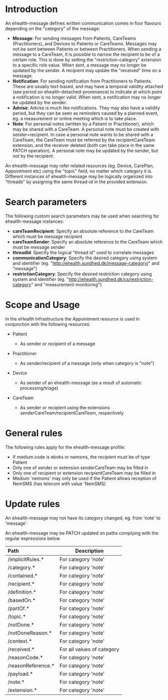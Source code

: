 # Introduction

An ehealth-message defines written communication 
comes in four flavours depending on the "category" of the message:

- __Message__: For sending messages from Patients, CareTeams (Practitioners), and Devices to Patients or CareTeams. 
  Messages may not be sent between Patients or between Practitioners. When sending a message to a CareTeam, it is 
  possible to narrow the recipient to be of a certain role. This is done by setting the "restriction-category" 
  extension to a specific role value.
  When sent, a message may no longer be updated by the sender. 
  A recipient may update the "received" time on a message.
- __Notification__: For sending notification from Practitioners to Patients. These are usually text-based, and may
  have a temporal validity attached (see period on ehealth-detached-provenance) to indicate at which point a 
  notification is no longer valid. When sent, a notification may no longer be updated by the sender.
- __Advise__: Advise is much like notifications. They may also have a validity period, but they can be seen as 
  reminders caused by a planned event, eg. a measurement or online meeting which is to take place.
- __Note__: For personal notes (written by a Patient or Practitioner), which may be shared with a CareTeam. A personal
  note must be created with sender=recipient. In case a personal note wants to be shared with a CareTeam, the CareTeam
  must be referred by the recipientCareTeam extension, and the receiver deleted (both can take place in the same
  PATCH operation). A personal note may be updated by the sender, but not by the recipient.

An ehealth-message may refer related resources (eg. Device, CarePlan, Appointment etc) using the "topic" field, no 
matter which category it is. Different instances of ehealth-message may be logically organized into "threads" by
assigning the same thread-id in the provided extension.

# Search parameters

The following custom search parameters may be used when searching for ehealth-message instances:

- __careTeamRecipient__: Specify an absolute reference to the CareTeam which must be message recipient
- __careTeamSender__: Specify an absolute reference to the CareTeam which must be message sender
- __threadId__: Specify the logical "thread id" used to correlate messages
- __communicationCategory__: Specify the desired category using system and identifier (eg. "http://ehealth.sundhed.dk/message-category/" and "message")
- __restrictionCategory__: Specify the desired restriction category using system and identifier (eg. "http://ehealth.sundhed.dk/cs/restriction-category" and "measurement-monitoring")

# Scope and Usage
In the eHealth Infrastructure the Appointment resource is used in conjunction with the following resources:

- Patient
  - As sender or recipient of a message

- Practitioner
  - As sender/recipient of a message (only when category is "note")

- Device
  - As sender of an ehealth-message (as a result of automatic processing/triage)
  
- CareTeam
  - As sender or recipient using the extensions senderCareTeam/recipientCareTeam, respectively
  
# General rules

The following rules apply for the ehealth-message profile:

* If medium.code is eboks or nemsms, the recipient must be of type Patient
* Only one of sender or extension senderCareTeam may be filled in
* Only one of recipient or extension recipientCareTeam may be filled in
* Medium 'nemsms' may only be used if the Patient allows reception of NemSMS (has telecom with value 'NemSMS)

# Update rules

An ehealth-message may not have its category changed, eg. from 'note' to 'message'.

An ehealth-message may be PATCH updated on paths complying with the regular expressions below.

__Path__ | __Description__ 
:--- | ---
/implicitRules.* | For category 'note'
/category.* | For category 'note'
/contained.* | For category 'note'
/recipient.* | For category 'note'
/definition.* | For category 'note'
/basedOn.* | For category 'note'
/partOf.* | For category 'note'
/topic.* | For category 'note'
/notDone.* | For category 'note'
/notDoneReason.* | For category 'note'
/context.* | For category 'note'
/received.* | For all values of category
/reasonCode.* | For category 'note'
/reasonReference.* | For category 'note'
/payload.* | For category 'note'
/note.* | For category 'note'
/extension.* | For category 'note'
